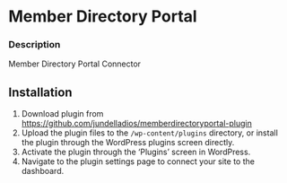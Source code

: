 # Member Directory Portal

### Description

Member Directory Portal Connector

## Installation

1. Download plugin from https://github.com/jundelladios/memberdirectoryportal-plugin
2. Upload the plugin files to the `/wp-content/plugins` directory, or install the plugin through the WordPress plugins screen directly.  
3. Activate the plugin through the ‘Plugins’ screen in WordPress.  
4. Navigate to the plugin settings page to connect your site to the dashboard.  